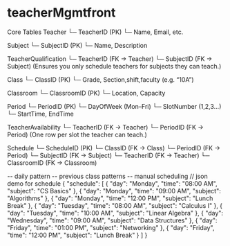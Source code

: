 # teacherMgmtfront
Core Tables
Teacher
└─ TeacherID (PK)
└─ Name, Email, etc.

Subject
└─ SubjectID (PK)
└─ Name, Description

TeacherQualification
└─ TeacherID (FK → Teacher)
└─ SubjectID (FK → Subject)
(Ensures you only schedule teachers for subjects they can teach.)

Class
└─ ClassID (PK)
└─ Grade, Section,shift,faculty (e.g. “10A”)

Classroom
└─ ClassroomID (PK)
└─ Location, Capacity

Period
└─ PeriodID (PK)
└─ DayOfWeek (Mon–Fri)
└─ SlotNumber (1,2,3…)
└─ StartTime, EndTime

TeacherAvailability
└─ TeacherID (FK → Teacher)
└─ PeriodID (FK → Period)
(One row per slot the teacher can teach.)

Schedule
└─ ScheduleID (PK)
└─ ClassID (FK → Class)
└─ PeriodID (FK → Period)
└─ SubjectID (FK → Subject)
└─ TeacherID (FK → Teacher)
└─ ClassroomID (FK → Classroom)


--  daily pattern 
-- previous class patterns 
-- manual scheduling 
// json demo for schedule 
{
    "schedule": [
        {
            "day": "Monday",
            "time": "08:00 AM",
            "subject": "CS Basics"
        },
        {
            "day": "Monday",
            "time": "09:00 AM",
            "subject": "Algorithms"
        },
        {
            "day": "Monday",
            "time": "12:00 PM",
            "subject": "Lunch Break"
        },
        {
            "day": "Tuesday",
            "time": "08:00 AM",
            "subject": "Calculus I"
        },
        {
            "day": "Tuesday",
            "time": "10:00 AM",
            "subject": "Linear Algebra"
        },
        {
            "day": "Wednesday",
            "time": "09:00 AM",
            "subject": "Data Structures"
        },
        {
            "day": "Friday",
            "time": "01:00 PM",
            "subject": "Networking"
        },
        {
            "day": "Friday",
            "time": "12:00 PM",
            "subject": "Lunch Break"
        }
    ]
}


